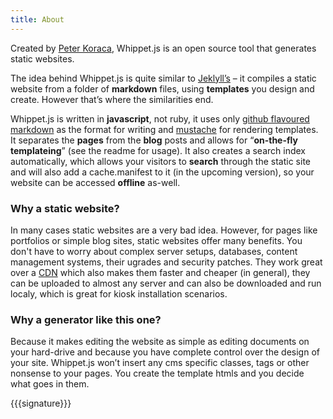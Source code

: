 ```yaml
---
title: About
---
```


Created by [Peter Koraca](https://github.com/pkorac), Whippet.js is an open source tool that generates static websites.

The idea behind Whippet.js is quite similar to [Jeklyll’s](http://jekyllrb.com/) – it compiles a static website from a folder of **markdown** files, using **templates** you design and create. However that’s where the similarities end.

Whippet.js is written in **javascript**, not ruby, it uses only [github flavoured markdown](https://help.github.com/articles/github-flavored-markdown) as the format for writing and [mustache](http://mustache.github.io/) for rendering templates. It separates the **pages** from the **blog** posts and allows for “**on-the-fly templateing**” (see the readme for usage). It also creates a search index automatically, which allows your visitors to **search** through the static site and will also add a cache.manifest to it (in the upcoming version), so your website can be accessed **offline** as-well.


### Why a static website?

In many cases static websites are a very bad idea. However, for pages like portfolios or simple blog sites, static websites offer many benefits.
You don't have to worry about complex server setups, databases, content management systems, their ugrades and security patches.
They work great over a [CDN](http://en.wikipedia.org/wiki/Content_delivery_network) which also makes them faster and cheaper (in general), they can be uploaded to almost any server and can also be downloaded and run localy, which is great for kiosk installation scenarios.


### Why a generator like this one?

Because it makes editing the website as simple as editing documents on your hard-drive and because you have complete control over the design of your site. Whippet.js won’t insert any cms specific classes, tags or other nonsense to your pages. You create the template htmls and you decide what goes in them.

{{{signature}}}
